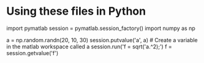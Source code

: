 # Using these files in Python

import pymatlab
session = pymatlab.session_factory()
import numpy as np

a = np.random.randn(20, 10, 30)
session.putvalue('a', a)  # Create a variable in the matlab workspace called a
session.run('f = sqrt('a.^2);')
f = session.getvalue('f')